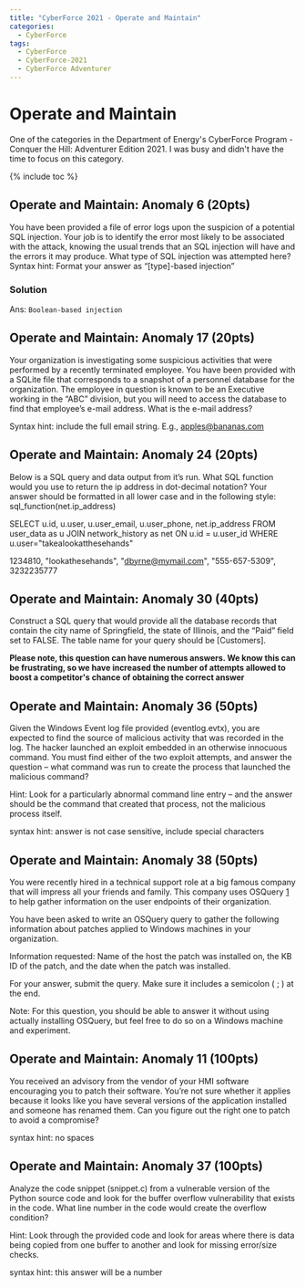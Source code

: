 ```yaml
---
title: "CyberForce 2021 - Operate and Maintain"
categories:
  - CyberForce
tags:
  - CyberForce
  - CyberForce-2021
  - CyberForce Adventurer
---
```


# Operate and Maintain
One of the categories in the Department of Energy's CyberForce Program - Conquer the Hill: Adventurer Edition 2021. I was busy and didn't have the time to focus on this category.

{% include toc %}

## Operate and Maintain: Anomaly 6 (20pts)
You have been provided a file of error logs upon the suspicion of a potential SQL injection. Your job is to identify the error most likely to be associated with the attack, knowing the usual trends that an SQL injection will have and the errors it may produce. What type of SQL injection was attempted here? Syntax hint: Format your answer as “[type]-based injection” 

### Solution

Ans: `Boolean-based injection`

## Operate and Maintain: Anomaly 17 (20pts)
Your organization is investigating some suspicious activities that were performed by a recently terminated employee. You have been provided with a SQLite file that corresponds to a snapshot of a personnel database for the organization. The employee in question is known to be an Executive working in the “ABC” division, but you will need to access the database to find that employee’s e-mail address. What is the e-mail address?

Syntax hint: include the full email string. E.g., apples@bananas.com

## Operate and Maintain: Anomaly 24 (20pts)
Below is a SQL query and data output from it’s run. What SQL function would you use to return the ip address in dot-decimal notation? Your answer should be formatted in all lower case and in the following style: sql_function(net.ip_address)

SELECT u.id, u.user, u.user_email, u.user_phone, net.ip_address
FROM user_data as u 
JOIN network_history as net
ON u.id = u.user_id
WHERE u.user="takealookatthesehands"

1234810, "lookathesehands", "dbyrne@mymail.com", "555-657-5309", 3232235777

## Operate and Maintain: Anomaly 30 (40pts)
Construct a SQL query that would provide all the database records that contain the city name of Springfield, the state of Illinois, and the “Paid” field set to FALSE.
The table name for your query should be [Customers].

**Please note, this question can have numerous answers. We know this can be frustrating, so we have increased the number of attempts allowed to boost a competitor's chance of obtaining the correct answer**

## Operate and Maintain: Anomaly 36 (50pts)
Given the Windows Event log file provided (eventlog.evtx), you are expected to find the source of malicious activity that was recorded in the log. The hacker launched an exploit embedded in an otherwise innocuous command. You must find either of the two exploit attempts, and answer the question – what command was run to create the process that launched the malicious command?

Hint: Look for a particularly abnormal command line entry – and the answer should be the command that created that process, not the malicious process itself.

syntax hint: answer is not case sensitive, include special characters

## Operate and Maintain: Anomaly 38 (50pts)
You were recently hired in a technical support role at a big famous company that will impress all your friends and family. This company uses OSQuery [1] to help gather information on the user endpoints of their organization. 

You have been asked to write an OSQuery query to gather the following information about patches applied to Windows machines in your organization. 

Information requested: Name of the host the patch was installed on, the KB ID of the patch, and the date when the patch was installed. 

For your answer, submit the query. Make sure it includes a semicolon ( ; ) at the end.  

Note: For this question, you should be able to answer it without using actually installing OSQuery, but feel free to do so on a Windows machine and experiment. 

[1]: https://osquery.io/

## Operate and Maintain: Anomaly 11 (100pts)
You received an advisory from the vendor of your HMI software encouraging you to patch their software.  You’re not sure whether it applies because it looks like you have several versions of the application installed and someone has renamed them.  Can you figure out the right one to patch to avoid a compromise?

syntax hint: no spaces

## Operate and Maintain: Anomaly 37 (100pts)
Analyze the code snippet (snippet.c) from a vulnerable version of the Python source code and look for the buffer overflow vulnerability that exists in the code. What line number in the code would create the overflow condition?

Hint: Look through the provided code and look for areas where there is data being copied from one buffer to another and look for missing error/size checks.

syntax hint: this answer will be a number 